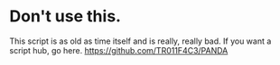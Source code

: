 # **Don't use this.**
This script is as old as time itself and is really, really bad.
If you want a script hub, go here.
https://github.com/TR011F4C3/PANDA
